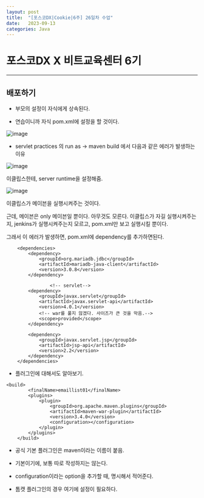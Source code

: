 ```yaml
---
layout: post
title:  "[포스코DX|Cookie|6주] 26일차 수업"
date:   2023-09-13
categories: Java
---
```


# 포스코DX X 비트교육센터 6기

---

## 배포하기

- 부모의 설정이 자식에게 상속된다.

- 연습이니까 자식 pom.xml에 설정을 할 것이다.


![image](https://github.com/talkingOrange/talkingOrange.github.io/assets/88815795/71465f0c-cead-441a-a4c1-cf82a1a87041)


- servlet practices 의 run as -> maven build 에서 다음과 같은 에러가 발생하는 이유

![image](https://github.com/talkingOrange/talkingOrange.github.io/assets/88815795/db37ce6a-31b2-4817-81e0-4ff6470ef132)

이클립스한테, server runtime을 설정해줌. 

![image](https://github.com/talkingOrange/talkingOrange.github.io/assets/88815795/cd4645e9-3fd3-4395-bb09-f44eed39dd1f)

이클립스가 메이븐을 실행시켜주는 것이다.

근데, 메이븐은 only 메이븐일 뿐이다. 아무것도 모른다. 이클립스가 자길 실행시켜주는지, jenkins가 실행시켜주는지 모르고, pom.xml만 보고 실행시킬 뿐이다.

그래서 이 에러가 발생하면, pom.xml에 dependency를 추가하면된다.

```console
	<dependencies>
		<dependency>
		    <groupId>org.mariadb.jdbc</groupId>
		    <artifactId>mariadb-java-client</artifactId>
		    <version>3.0.8</version>
		</dependency>

                <!-- servlet-->
		<dependency>
		    <groupId>javax.servlet</groupId>
		    <artifactId>javax.servlet-api</artifactId>
		    <version>4.0.1</version>
		    <!-- war를 풀지 않겠다. 사이즈가 큰 것을 막음.-->
		    <scope>provided</scope>
		</dependency>
				
		<dependency>
		    <groupId>javax.servlet.jsp</groupId>
		    <artifactId>jsp-api</artifactId>
		    <version>2.2</version>
		</dependency>		
	</dependencies>
```



- 플러그인에 대해서도 알아보기.

```console
<build>
		<finalName>emaillist01</finalName>
		<plugins>
			<plugin>
				<groupId>org.apache.maven.plugins</groupId>
				<artifactId>maven-war-plugin</artifactId>
				<version>3.4.0</version>
				<configuration></configuration>
			</plugin>			
		</plugins>
	</build>
```


- 공식 기본 플러그인은 maven이라는 이름이 붙음.
- 기본이기에, 보통 따로 작성하지는 않는다.
- configuration이라는 option을 추가할 때, 명시해서 적어준다.

- 톰캣 플러그인의 경우 여기에 설정이 필요하다.

